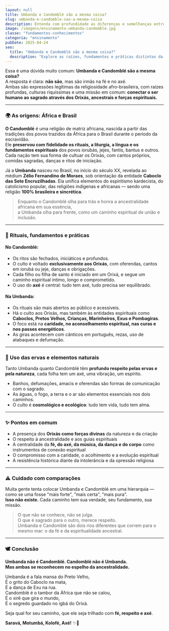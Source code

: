 ```yaml
---
layout: null
title: Umbanda e Candomblé são a mesma coisa?
slug: umbanda-e-candomble-sao-a-mesma-coisa
description: Entenda com profundidade as diferenças e semelhanças entre Umbanda e Candomblé, duas religiões afro-brasileiras que carregam ancestralidade, espiritualidade e muita força.
image: /imagens/ensinamento-umbanda-candomble.jpg
classe: "fundamentos-conhecimentos"
categoria: "ensinamento"
pubDate: 2025-04-24
seo:
  title: "Umbanda e Candomblé são a mesma coisa?"
  description: "Explore as raízes, fundamentos e práticas distintas da Umbanda e do Candomblé, reconhecendo a beleza e o axé de cada caminho espiritual afro-brasileiro."
---
```

Essa é uma dúvida muito comum: **Umbanda e Candomblé são a mesma coisa?**  
A resposta é clara: **não são**, mas são irmãs na fé e no axé.  
Ambas são expressões legítimas da religiosidade afro-brasileira, com raízes profundas, culturas riquíssimas e uma missão em comum: **conectar o ser humano ao sagrado através dos Orixás, ancestrais e forças espirituais.**

---

### 🌍 As origens: África e Brasil

**O Candomblé** é uma religião de matriz africana, nascida a partir das tradições dos povos trazidos da África para o Brasil durante o período da escravidão.  
Ele **preservou com fidelidade os rituais, a liturgia, a língua e os fundamentos espirituais** dos povos iorubás, jejes, fantis, bantus e outros. Cada nação tem sua forma de cultuar os Orixás, com cantos próprios, comidas sagradas, danças e ritos de iniciação.

Já a **Umbanda** nasceu no Brasil, no início do século XX, revelada ao médium **Zélio Fernandino de Moraes**, sob orientação da entidade **Caboclo das Sete Encruzilhadas**. Ela unifica elementos do espiritismo kardecista, do catolicismo popular, das religiões indígenas e africanas — sendo uma religião **100% brasileira e sincrética**.

> Enquanto o Candomblé olha para trás e honra a ancestralidade africana em sua essência,  
> a Umbanda olha para frente, como um caminho espiritual de união e inclusão.

---

### 🔮 Rituais, fundamentos e práticas

#### No **Candomblé**:
- Os ritos são fechados, iniciáticos e profundos.  
- O culto é voltado **exclusivamente aos Orixás**, com oferendas, cantos em iorubá ou jeje, danças e obrigações.  
- Cada filho ou filha de santo é iniciado em um Orixá, e segue um caminho espiritual íntimo, longo e comprometido.  
- O uso do **axé** é central: tudo tem axé, tudo precisa ser equilibrado.

#### Na **Umbanda**:
- Os rituais são mais abertos ao público e acessíveis.  
- Há o culto aos Orixás, mas também às entidades espirituais como **Caboclos, Pretos Velhos, Crianças, Marinheiros, Exus e Pombagiras**.  
- O foco está na **caridade, no aconselhamento espiritual, nas curas e nos passes energéticos**.  
- As giras acontecem com cânticos em português, rezas, uso de atabaques e defumação.

---

### 🌿 Uso das ervas e elementos naturais

Tanto Umbanda quanto Candomblé têm **profundo respeito pelas ervas e pela natureza**, cada folha tem um axé, uma vibração, um espírito.

- Banhos, defumações, amacis e oferendas são formas de comunicação com o sagrado.  
- As águas, o fogo, a terra e o ar são elementos essenciais nos dois caminhos.  
- O culto é **cosmológico e ecológico**: tudo tem vida, tudo tem alma.

---

### ✨ Pontos em comum

- A presença dos **Orixás como forças divinas** da natureza e da criação  
- O respeito à ancestralidade e aos guias espirituais  
- A centralidade da **fé, do axé, da música, da dança e do corpo** como instrumentos de conexão espiritual  
- O compromisso com a caridade, o acolhimento e a evolução espiritual  
- A resistência histórica diante da intolerância e da opressão religiosa

---

### ⚠️ Cuidado com comparações

Muita gente tenta colocar Umbanda e Candomblé em uma hierarquia — como se uma fosse "mais forte", "mais certa", "mais pura".  
**Isso não existe.** Cada caminho tem sua verdade, seu fundamento, sua missão.

> O que não se conhece, não se julga.  
> O que é sagrado para o outro, merece respeito.  
> Umbanda e Candomblé são dois rios diferentes que correm para o mesmo mar: o da fé e da espiritualidade ancestral.

---

### 🕊️ Conclusão

**Umbanda não é Candomblé. Candomblé não é Umbanda.  
Mas ambas se reconhecem no espelho da ancestralidade.**

Umbanda é a fala mansa do Preto Velho,  
É o grito do Caboclo na mata,  
É a dança de Exu na rua.  
Candomblé é o tambor da África que não se calou,  
É o xirê que gira o mundo,  
É o segredo guardado no igbá do Orixá.

Seja qual for seu caminho, que ele seja trilhado com **fé, respeito e axé**.

**Saravá, Motumbá, Kolofé, Axé!** ✨🌿
